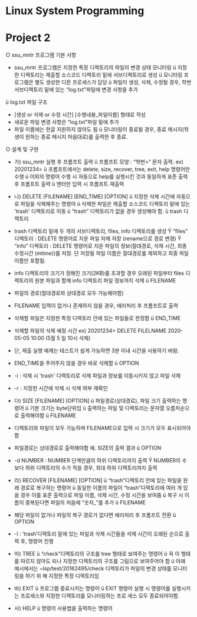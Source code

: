 # Linux System Programming
# Project 2

○ ssu_mntr 프로그램 기본 사항
- ssu_mntr 프로그램은 지정한 특정 디렉토리의 파일의 변경 상태 모니터링
ü 지정한 디렉토리는 제출할 소스코드 디렉토리 밑에 서브디렉토리로 생성
ü 모니터링 프로그램은 별도 생성한 디몬 프로세스가 담당
ü 파일이 생성, 삭제, 수정될 경우, 학번 서브디렉토리 밑에 있는 “log.txt”파일에 변경 사항을
추가

ü log.txt 파일 구조
- [생성 or 삭제 or 수정 시간] [수행내용_파일이름] 형태로 작성
- 새로운 파일 변경 사항은 “log.txt”파일 밑에 추가
- 파일 이름에는 한글 지원하지 않아도 됨
ü 모니터링이 종료될 경우, 종료 메시지(학생이 원하는 종료 메시지 마음대로)를 출력한 후 종료.

○ 설계 및 구현
- 가) ssu_mntr 실행 후 프롬프트 출력
ü 프롬프트 모양 : “학번>” 문자 출력. ex) 20201234>
ü 프롬프트에서는 delete, size, recover, tree, exit, help 명령어만 수행
ü 이외의 명령어 수행 시 자동으로 help를 실행시킨 것과 동일하게 표준 출력 후 프롬프트 출력
ü 엔터만 입력 시 프롬프트 재출력

- 나) DELETE [FILENAME] [END_TIME] [OPTION]
ü 지정한 삭제 시간에 자동으로 파일을 삭제해주는 명령어
ü 삭제한 파일은 제출할 소스코드 디렉토리 밑에 있는 'trash' 디렉토리로 이동
ü “trash” 디렉토리가 없을 경우 생성해야 함.
ü trash 디렉토리
- trash 디렉토리 밑에 두 개의 서브디렉토리, files, info 디렉토리를 생성
Ÿ “files” 디렉토리 : DELETE 명령어로 지운 파일 자체 저장 (rename으로 경로 변경)
Ÿ “info” 디렉토리 : DELETE 명령어로 지운 파일의 정보(절대경로, 삭제 시간, 최종 수정시간
(mtime))를 저장. 단 저장될 파일 이름은 절대경로를 제외하고 최종 파일 이름만 포함됨.
- info 디렉토리의 크기가 정해진 크기(2KB)를 초과할 경우 오래된 파일부터 files 디렉토리의
원본 파일과 함께 info 디렉토리 파일 정보까지 삭제
ü FILENAME
- 파일의 경로(절대경로와 상대경로 모두 가능해야함)
- FILENAME 입력이 없거나 존재하지 않을 경우, 에러처리 후 프롬프트로 출력
- 삭제할 파일은 지정한 특정 디렉토리 안에 있는 파일들로 한정함
ü END_TIME
- 삭제할 파일의 삭제 예정 시간 ex) 20201234> DELETE FILELNAME 2020-05-05 10:00 (5월 5
일 10시 삭제)
- 단, 제출 실행 예제는 테스트가 쉽게 가능하면 3분 이내 시간을 사용하기 바람.
- END_TIME을 주어주지 않을 경우 바로 삭제함
ü OPTION
- -i : 삭제 시 'trash' 디렉토리로 삭제 파일과 정보를 이동시키지 않고 파일 삭제
- -r : 지정한 시간에 삭제 시 삭제 여부 재확인

- 다) SIZE [FILENAME] [OPTION]
ü 파일경로(상대경로), 파일 크기 출력하는 명령어
ü 기본 크기는 byte단위임
ü 출력하는 파일 및 디렉토리는 문자열 오름차순으로 출력해야함
ü FILENAME
- 디렉토리와 파일이 모두 가능하며 FILENAME으로 입력 시 크기가 모두 표시되어야함
- 파일경로는 상대경로로 출력해야함
예. SIZE의 출력 결과
ü OPTION
- -d NUMBER : NUMBER 단계만큼의 하위 디렉토리까지 출력
Ÿ NUMBER의 수보다 하위 디렉토리의 수가 적을 경우, 최대 하위 디렉토리까지 출력

- 라) RECOVER [FILENAME] [OPTION]
ü “trash”디렉토리 안에 있는 파일을 원래 경로로 복구하는 명령어
ü 동일한 이름의 파일이 “trash”디렉토리에 여러 개 있을 경우 이를 표준 출력으로 파일 이름,
삭제 시간, 수정 시간을 보여줌
ü 복구 시 이름이 중복된다면 파일의 처음에 “숫자_”를 추가
ü FILENAME
- 해당 파일이 없거나 파일의 복구 경로가 없다면 에러처리 후 프롬프트 전환
ü OPTION
- -l : ‘trash’디렉토리 밑에 있는 파일과 삭제 시간들을 삭제 시간이 오래된 순으로 출력 후,
명령어 진행

- 마) TREE
ü “check”디렉토리의 구조를 tree 형태로 보여주는 명령어
ü 꼭 이 형태를 따르지 않아도 되나 지정한 디렉토리의 구조를 그림으로 보여주어야 함
ü 아래 예시에서는 ~lsp/test/20162495/check 디렉토리가 파일의 변경 상태를 모니터링을 하기 위
해 지정한 특정 디렉토리임

- 바) EXIT
ü 프로그램 종료시키는 명령어
ü EXIT 명령어 실행 시 명령어를 실행시키는 프로세스와 지정한 디렉토리를 모니터링하는 프로
세스 모두 종료되어야함.

- 사) HELP
ü 명령어 사용법을 출력하는 명령어
